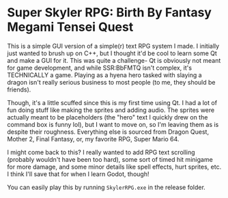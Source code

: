 # Super Skyler RPG: Birth By Fantasy Megami Tensei Quest

This is a simple GUI version of a simple(r) text RPG system I made. I initially just wanted to brush up on C++, but I thought it'd be cool to learn some Qt and make a GUI for it. This was quite a challenge- Qt is obviously not meant for game development, and while SSR:BbFMTQ isn't complex, it's TECHNICALLY a game. Playing as a hyena hero tasked with slaying a dragon isn't really serious business to most people (to me, they should be friends).

Though, it's a little scuffed since this is my first time using Qt. I had a lot of fun doing stuff like making the sprites and adding audio. The sprites were actually meant to be placeholders (the "hero" text I quickly drew on the command box is funny lol), but I want to move on, so I'm leaving them as is despite their roughness. Everything else is sourced from Dragon Quest, Mother 2, Final Fantasy, or, my favorite RPG, Super Mario 64.

I might come back to this? I really wanted to add RPG text scrolling (probably wouldn't have been too hard), some sort of timed hit minigame for more damage, and some minor details like spell effects, hurt sprites, etc. I think I'll save that for when I learn Godot, though!

You can easily play this by running ```SkylerRPG.exe``` in the release folder.
